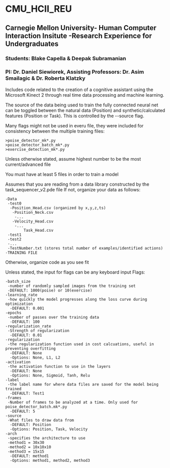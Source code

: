 # CMU_HCII_REU
## Carnegie Mellon University- Human Computer Interaction Insitute -Research Experience for Undergraduates

### Students: Blake Capella & Deepak Subramanian

### PI: Dr. Daniel Siewiorek, Assisting Professors: Dr. Asim Smailagic & Dr. Roberta Klatzky

Includes code related to the creation of a cognitive assistant using the Microsoft Kinect 2 through real time data processing and machine learning.

The source of the data being used to train the fully connected neural net can be toggled between the natural data (Position) and synthetic/calculated features (Position or Task). This is controlled by the --source flag.

Many flags might not be used in everu file, they were included for consistency between the multiple training files:

	>poise_detector_mk*.py
	>poise_detector_batch_mk*.py
	>exercise_detection_mk*.py

Unless otherwise stated, assume highest number to be the most current/advanced file

You must have at least 5 files in order to train a model

Assumes that you are reading from a data library constructed by the task_sequencer_v2.pde file
If not, organize your data as follows:

	-Data
	 -test0
	  -Position_Head.csv (organized by x,y,z,ts)
	   -Position_Neck.csv
		-...
	   -Velocity_Head.csv
		-...	
			Task_Head.csv
	 -test1
	 -test2
	 -...
	 -TestNumber.txt (stores total number of examples/identified actions)
	-TRAINING FILE

Otherwise, organize code as you see fit

Unless stated, the input for flags can be any keyboard input
Flags:

	-batch_size 
	 -number of randomly sampled images from the training set
	 -DEFAULT: 1000(poise) or 10(exercise)
	-learning_rate
	 -how quickly the model progresses along the loss curve during optimization
	  -DEFAULT: 0.001
	-epochs
	 -number of passes over the training data
	  -DEFAULT: 100
	-regularization_rate
	 -Strength of regularization
	  -DEFAULT: 0.01
	-regularization
	 -the regularization function used in cost calcuations, useful in preventing overfitting
	  -DEFAULT: None
	  -Options: None, L1, L2
	-activation
	 -the activation function to use in the layers
	  -DEFAULT: None
	  -Options: None, Sigmoid, Tanh, Relu
	-label
	 -the label name for where data files are saved for the model being trained
	  -DEFAULT: Test1
	-frames
	 -Number of frames to be analyzed at a time. Only used for poise_detector_batch.mk*.py
	  -DEFAULT: 5
	-source
	 -What files to draw data from
	  -DEFAULT: Position
	  -Options: Position, Task, Velocity
	-arch
	 -specifies the architecture to use
	 -method1 = 30x30
	 -method2 = 10x10x10
	 -method3 = 15x15
	  -DEFAULT: method1
	  -Options: method1, method2, method3